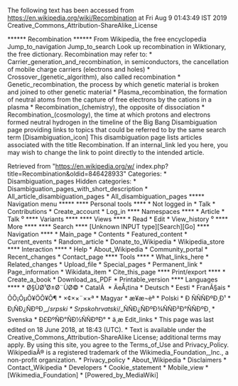 The following text has been accessed from https://en.wikipedia.org/wiki/Recombination at Fri Aug 9 01:43:49 IST 2019
Creative_Commons_Attribution-ShareAlike_License




















****** Recombination ******
From Wikipedia, the free encyclopedia
Jump_to_navigation Jump_to_search
 Look up recombination in Wiktionary, the free dictionary.
Recombination may refer to:
    * Carrier_generation_and_recombination, in semiconductors, the cancellation
      of mobile charge carriers (electrons and holes)
    * Crossover_(genetic_algorithm), also called recombination
    * Genetic_recombination, the process by which genetic material is broken
      and joined to other genetic material
    * Plasma_recombination, the formation of neutral atoms from the capture of
      free electrons by the cations in a plasma
    * Recombination_(chemistry), the opposite of dissociation
    * Recombination_(cosmology), the time at which protons and electrons formed
      neutral hydrogen in the timeline of the Big Bang
                      Disambiguation page providing links to topics that could
                      be referred to by the same search term
[Disambiguation_icon] This disambiguation page lists articles associated with
                      the title Recombination.
                      If an internal_link led you here, you may wish to change
                      the link to point directly to the intended article.

Retrieved from "https://en.wikipedia.org/w/
index.php?title=Recombination&oldid=846428933"
Categories:
    * Disambiguation_pages
Hidden categories:
    * Disambiguation_pages_with_short_description
    * All_article_disambiguation_pages
    * All_disambiguation_pages
***** Navigation menu *****
**** Personal tools ****
    * Not logged in
    * Talk
    * Contributions
    * Create_account
    * Log_in
**** Namespaces ****
    * Article
    * Talk
⁰
**** Variants ****
**** Views ****
    * Read
    * Edit
    * View_history
⁰
**** More ****
**** Search ****
[Unknown INPUT type][Search][Go]
**** Navigation ****
    * Main_page
    * Contents
    * Featured_content
    * Current_events
    * Random_article
    * Donate_to_Wikipedia
    * Wikipedia_store
**** Interaction ****
    * Help
    * About_Wikipedia
    * Community_portal
    * Recent_changes
    * Contact_page
**** Tools ****
    * What_links_here
    * Related_changes
    * Upload_file
    * Special_pages
    * Permanent_link
    * Page_information
    * Wikidata_item
    * Cite_this_page
**** Print/export ****
    * Create_a_book
    * Download_as_PDF
    * Printable_version
**** Languages ****
    * Ø§ÙØ¹Ø±Ø¨ÙØ©
    * CatalÃ 
    * ÄeÅ¡tina
    * Deutsch
    * Eesti
    * FranÃ§ais
    * ÕÕ¡ÕµÕ¥ÖÕ¥Õ¶
    * ×¢××¨××ª
    * Magyar
    * æ¥æ¬èª
    * Polski
    * Ð ÑÑÑÐºÐ¸Ð¹
    * Ð¡ÑÐ¿ÑÐºÐ¸_/_srpski
    * Srpskohrvatski_/_ÑÑÐ¿ÑÐºÐ¾ÑÑÐ²Ð°ÑÑÐºÐ¸
    * Svenska
    * Ð£ÐºÑÐ°ÑÐ½ÑÑÐºÐ°
    * ä¸­æ
Edit_links
    * This page was last edited on 18 June 2018, at 18:43 (UTC).
    * Text is available under the Creative_Commons_Attribution-ShareAlike
      License; additional terms may apply. By using this site, you agree to the
      Terms_of_Use and Privacy_Policy. WikipediaÂ® is a registered trademark of
      the Wikimedia_Foundation,_Inc., a non-profit organization.
    * Privacy_policy
    * About_Wikipedia
    * Disclaimers
    * Contact_Wikipedia
    * Developers
    * Cookie_statement
    * Mobile_view
    * [Wikimedia_Foundation]
    * [Powered_by_MediaWiki]
